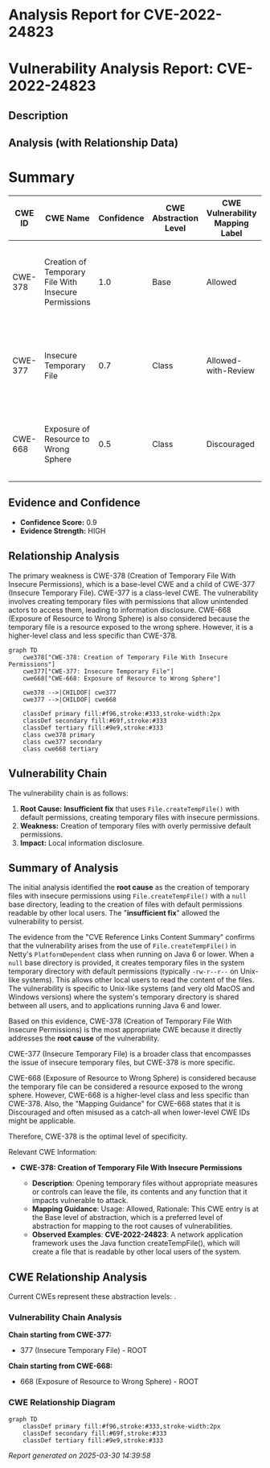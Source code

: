 # Analysis Report for CVE-2022-24823

# Vulnerability Analysis Report: CVE-2022-24823

## Description



## Analysis (with Relationship Data)

# Summary
| CWE ID | CWE Name | Confidence | CWE Abstraction Level | CWE Vulnerability Mapping Label | CWE-Vulnerability Mapping Notes |
|---|---|---|---|---|---|
| CWE-378 | Creation of Temporary File With Insecure Permissions | 1.0 | Base | Allowed | Primary CWE. The **root cause** is the creation of temporary files with insecure permissions. |
| CWE-377 | Insecure Temporary File | 0.7 | Class | Allowed-with-Review | Secondary CWE. Broad class encompassing the issue of insecure temporary files. |
| CWE-668 | Exposure of Resource to Wrong Sphere | 0.5 | Class | Discouraged | Secondary CWE. The temporary file is a resource exposed to the wrong sphere. |

## Evidence and Confidence

*   **Confidence Score:** 0.9
*   **Evidence Strength:** HIGH

## Relationship Analysis
The primary weakness is CWE-378 (Creation of Temporary File With Insecure Permissions), which is a base-level CWE and a child of CWE-377 (Insecure Temporary File). CWE-377 is a class-level CWE. The vulnerability involves creating temporary files with permissions that allow unintended actors to access them, leading to information disclosure. CWE-668 (Exposure of Resource to Wrong Sphere) is also considered because the temporary file is a resource exposed to the wrong sphere. However, it is a higher-level class and less specific than CWE-378.

```mermaid
graph TD
    cwe378["CWE-378: Creation of Temporary File With Insecure Permissions"]
    cwe377["CWE-377: Insecure Temporary File"]
    cwe668["CWE-668: Exposure of Resource to Wrong Sphere"]
    
    cwe378 -->|CHILDOF| cwe377
    cwe377 -->|CHILDOF| cwe668
    
    classDef primary fill:#f96,stroke:#333,stroke-width:2px
    classDef secondary fill:#69f,stroke:#333
    classDef tertiary fill:#9e9,stroke:#333
    class cwe378 primary
    class cwe377 secondary
    class cwe668 tertiary
```

## Vulnerability Chain
The vulnerability chain is as follows:
1.  **Root Cause:** **Insufficient fix** that uses `File.createTempFile()` with default permissions, creating temporary files with insecure permissions.
2.  **Weakness:** Creation of temporary files with overly permissive default permissions.
3.  **Impact:** Local information disclosure.

## Summary of Analysis
The initial analysis identified the **root cause** as the creation of temporary files with insecure permissions using `File.createTempFile()` with a `null` base directory, leading to the creation of files with default permissions readable by other local users. The "**insufficient fix**" allowed the vulnerability to persist.

The evidence from the "CVE Reference Links Content Summary" confirms that the vulnerability arises from the use of `File.createTempFile()` in Netty's `PlatformDependent` class when running on Java 6 or lower. When a `null` base directory is provided, it creates temporary files in the system temporary directory with default permissions (typically `-rw-r--r--` on Unix-like systems). This allows other local users to read the content of the files. The vulnerability is specific to Unix-like systems (and very old MacOS and Windows versions) where the system's temporary directory is shared between all users, and to applications running Java 6 and lower.

Based on this evidence, CWE-378 (Creation of Temporary File With Insecure Permissions) is the most appropriate CWE because it directly addresses the **root cause** of the vulnerability.

CWE-377 (Insecure Temporary File) is a broader class that encompasses the issue of insecure temporary files, but CWE-378 is more specific.

CWE-668 (Exposure of Resource to Wrong Sphere) is considered because the temporary file can be considered a resource exposed to the wrong sphere. However, CWE-668 is a higher-level class and less specific than CWE-378. Also, the "Mapping Guidance" for CWE-668 states that it is Discouraged and often misused as a catch-all when lower-level CWE IDs might be applicable.

Therefore, CWE-378 is the optimal level of specificity.

Relevant CWE Information:

*   **CWE-378: Creation of Temporary File With Insecure Permissions**

    *   **Description**: Opening temporary files without appropriate measures or controls can leave the file, its contents and any function that it impacts vulnerable to attack.
    *   **Mapping Guidance**: Usage: Allowed, Rationale: This CWE entry is at the Base level of abstraction, which is a preferred level of abstraction for mapping to the root causes of vulnerabilities.
    *   **Observed Examples**: **CVE-2022-24823**: A network application framework uses the Java function createTempFile(), which will create a file that is readable by other local users of the system.


## CWE Relationship Analysis

Current CWEs represent these abstraction levels: .


### Vulnerability Chain Analysis

**Chain starting from CWE-377:**
- 377 (Insecure Temporary File) - ROOT


**Chain starting from CWE-668:**
- 668 (Exposure of Resource to Wrong Sphere) - ROOT



### CWE Relationship Diagram

```mermaid
graph TD
    classDef primary fill:#f96,stroke:#333,stroke-width:2px
    classDef secondary fill:#69f,stroke:#333
    classDef tertiary fill:#9e9,stroke:#333
```



*Report generated on 2025-03-30 14:39:58*
